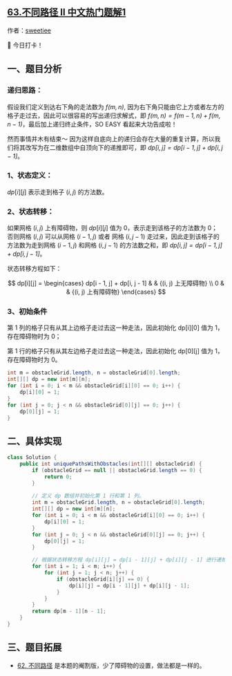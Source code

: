 ## [63.不同路径 II 中文热门题解1](https://leetcode.cn/problems/unique-paths-ii/solutions/100000/jian-dan-dpbi-xu-miao-dong-by-sweetiee)

作者：[sweetiee](https://leetcode.cn/u/sweetiee)

🙋 今日打卡！

## 一、题目分析

### 递归思路：

假设我们定义到达右下角的走法数为 *$f(m, n)$*, 因为右下角只能由它上方或者左方的格子走过去，因此可以很容易的写出递归求解式，即 *$f(m, n) = f(m - 1, n) + f(m, n - 1)$*，最后加上递归终止条件，SO EASY 看起来大功告成啦！

然而事情并木有结束～ 因为这样自底向上的递归会存在大量的重复计算，所以我们将其改写为在二维数组中自顶向下的递推即可，即 *$dp[i, j] = dp[i - 1, j] + dp[i, j - 1]$*。



### 1、状态定义：

$dp[i][j]$ 表示走到格子 $(i, j)$ 的方法数。

### 2、状态转移：

如果网格 $(i, j)$ 上有障碍物，则 $dp[i][j]$ 值为 $0$，表示走到该格子的方法数为 $0$；
否则网格 $(i, j)$ 可以从网格 $(i - 1, j)$ 或者 网格 $(i, j - 1)$ 走过来，因此走到该格子的方法数为走到网格 $(i - 1, j)$ 和网格 $(i, j - 1)$ 的方法数之和，即 *$dp[i, j] = dp[i - 1, j] + dp[i, j - 1]$*。



状态转移方程如下：

$$ dp[i][j] = \begin{cases}  
dp[i - 1, j] + dp[i, j - 1] & & {(i, j) 上无障碍物} \\
0 & & {(i, j) 上有障碍物}
\end{cases} $$

### 3、初始条件

第 1 列的格子只有从其上边格子走过去这一种走法，因此初始化 dp[i][0] 值为 1，存在障碍物时为 0；

第 1 行的格子只有从其左边格子走过去这一种走法，因此初始化 dp[0][j] 值为 1，存在障碍物时为 0。

``` Java
int m = obstacleGrid.length, n = obstacleGrid[0].length;
int[][] dp = new int[m][n];
for (int i = 0; i < m && obstacleGrid[i][0] == 0; i++) {
    dp[i][0] = 1;
}
for (int j = 0; j < n && obstacleGrid[0][j] == 0; j++) {
    dp[0][j] = 1;
}
```

## 二、具体实现

``` Java
class Solution {
    public int uniquePathsWithObstacles(int[][] obstacleGrid) {
        if (obstacleGrid == null || obstacleGrid.length == 0) {
            return 0;
        }
        
        // 定义 dp 数组并初始化第 1 行和第 1 列。
        int m = obstacleGrid.length, n = obstacleGrid[0].length;
        int[][] dp = new int[m][n];
        for (int i = 0; i < m && obstacleGrid[i][0] == 0; i++) {
            dp[i][0] = 1;
        }
        for (int j = 0; j < n && obstacleGrid[0][j] == 0; j++) {
            dp[0][j] = 1;
        }

        // 根据状态转移方程 dp[i][j] = dp[i - 1][j] + dp[i][j - 1] 进行递推。
        for (int i = 1; i < m; i++) {
            for (int j = 1; j < n; j++) {
                if (obstacleGrid[i][j] == 0) {
                    dp[i][j] = dp[i - 1][j] + dp[i][j - 1];
                }
            }
        }
        return dp[m - 1][n - 1];
    }
}
```

## 三、题目拓展

* [62. 不同路径](https://leetcode-cn.com/problems/unique-paths/) 是本题的阉割版，少了障碍物的设置，做法都是一样的。


